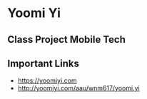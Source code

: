 # Yoomi Yi

## Class Project Mobile Tech

## Important Links

- https://yoomiyi.com
- http://yoomiyi.com/aau/wnm617/yoomi.yi
